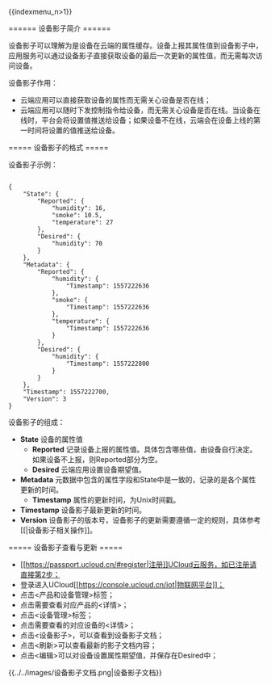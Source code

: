 {{indexmenu_n>1}}

====== 设备影子简介 ======

设备影子可以理解为是设备在云端的属性缓存。设备上报其属性值到设备影子中，应用服务可以通过设备影子直接获取设备的最后一次更新的属性值，而无需每次访问设备。

设备影子作用：

  * 云端应用可以直接获取设备的属性而无需关心设备是否在线；
  * 云端应用可以随时下发控制指令给设备，而无需关心设备是否在线。当设备在线时，平台会将设置值推送给设备；如果设备不在线，云端会在设备上线的第一时间将设置的值推送给设备。

===== 设备影子的格式 =====

设备影子示例：

<code>
{
    "State": {
        "Reported": {
            "humidity": 16,
            "smoke": 10.5,
            "temperature": 27
        },
        "Desired": {
            "humidity": 70
        }
    },
    "Metadata": {
        "Reported": {
            "humidity": {
                "Timestamp": 1557222636
            },
            "smoke": {
                "Timestamp": 1557222636
            },
            "temperature": {
                "Timestamp": 1557222636
            }
        },
        "Desired": {
            "humidity": {
                "Timestamp": 1557222800
            }
        }
    },
    "Timestamp": 1557222700,
    "Version": 3
}

</code>
设备影子的组成：

  * **State** 设备的属性值
    * **Reported** 记录设备上报的属性值。具体包含哪些值，由设备自行决定。如果设备不上报，则Reported部分为空。
    * **Desired** 云端应用设置设备期望值。
  * **Metadata** 元数据中包含的属性字段和State中是一致的，记录的是各个属性更新的时间。
    * **Timestamp** 属性的更新时间，为Unix时间戳。
  * **Timestamp** 设备影子最新更新的时间。
  * **Version** 设备影子的版本号，设备影子的更新需要遵循一定的规则，具体参考[[|设备影子相关操作]]。

===== 设备影子查看与更新 =====

  - [[https://passport.ucloud.cn/#register|注册]]UCloud云服务，如已注册请直接第2步；
  - 登录进入UCloud[[https://console.ucloud.cn/iot|物联网平台]]；
  - 点击<产品和设备管理>标签；
  - 点击需要查看对应产品的<详情>；
  - 点击<设备管理>标签；
  - 点击需要查看的对应设备的<详情>；
  - 点击<设备影子>，可以查看到设备影子文档；
  - 点击<刷新>可以查看最新的影子文档内容；
  - 点击<编辑>可以对设备设置属性期望值，并保存在Desired中；

{{../../images/设备影子文档.png|设备影子文档}}

